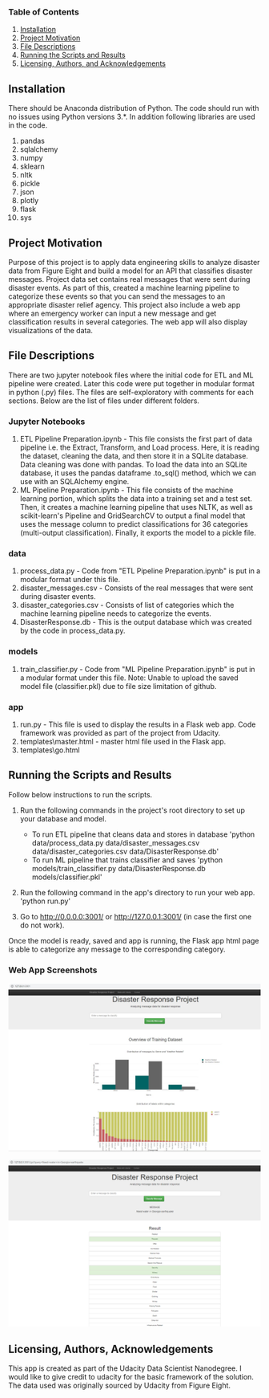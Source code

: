 ### Table of Contents

1. [Installation](#installation)
2. [Project Motivation](#motivation)
3. [File Descriptions](#files)
4. [Running the Scripts and Results](#results)
5. [Licensing, Authors, and Acknowledgements](#licensing)

## Installation <a name="installation"></a>

There should be Anaconda distribution of Python.  The code should run with no issues using Python versions 3.*. In addition following libraries are used in the code.
1. pandas
2. sqlalchemy
3. numpy
4. sklearn
5. nltk
6. pickle
7. json
8. plotly
9. flask
10. sys

## Project Motivation<a name="motivation"></a>

Purpose of this project is to apply data engineering skills to analyze disaster data from Figure Eight and build a model for an API that classifies disaster messages.  Project data set contains real messages that were sent during disaster events. As part of this, created a machine learning pipeline to categorize these events so that you can send the messages to an appropriate disaster relief agency.  This project also include a web app where an emergency worker can input a new message and get classification results in several categories. The web app will also display visualizations of the data.


## File Descriptions <a name="files"></a>

There are two jupyter notebook files where the initial code for ETL and ML pipeline were created. Later this code were put together in modular format in python (.py) files. The files are self-exploratory with comments for each sections.  Below are the list of files under different folders.
### Jupyter Notebooks
1. ETL Pipeline Preparation.ipynb - This file consists the first part of data pipeline i.e. the Extract, Transform, and Load process. Here, it is reading the dataset, cleaning the data, and then store it in a SQLite database. Data cleaning was done with pandas. To load the data into an SQLite database, it uses the pandas dataframe .to_sql() method, which we can use with an SQLAlchemy engine.
2. ML Pipeline Preparation.ipynb - This file consists of the machine learning portion, which splits the data into a training set and a test set. Then, it creates a machine learning pipeline that uses NLTK, as well as scikit-learn's Pipeline and GridSearchCV to output a final model that uses the message column to predict classifications for 36 categories (multi-output classification). Finally, it exports the model to a pickle file. 

### data
1. process_data.py - Code from "ETL Pipeline Preparation.ipynb" is put in a modular format under this file.
2. disaster_messages.csv - Consists of the real messages that were sent during disaster events.
3. disaster_categories.csv - Consists of list of categories which the machine learning pipeline needs to categorize the events.
4. DisasterResponse.db - This is the output database which was created by the code in process_data.py.

### models
1. train_classifier.py - Code from "ML Pipeline Preparation.ipynb" is put in a modular format under this file.
Note: Unable to upload the saved model file (classifier.pkl) due to file size limitation of github.

### app
1. run.py - This file is used to display the results in a Flask web app. Code framework was provided as part of the project from Udacity. 
2. templates\master.html - master html file used in the Flask app.
3. templates\go.html



## Running the Scripts and Results<a name="results"></a>

Follow below instructions to run the scripts.
1. Run the following commands in the project's root directory to set up your database and model.
    - To run ETL pipeline that cleans data and stores in database
        'python data/process_data.py data/disaster_messages.csv data/disaster_categories.csv data/DisasterResponse.db'
    - To run ML pipeline that trains classifier and saves
        'python models/train_classifier.py data/DisasterResponse.db models/classifier.pkl'

2. Run the following command in the app's directory to run your web app.
    'python run.py'

3. Go to http://0.0.0.0:3001/ or http://127.0.0.1:3001/ (in case the first one do not work).

Once the model is ready, saved and app is running, the Flask app html page is able to categorize any message to the corresponding category.

### Web App Screenshots
![Visualization of Data](https://github.com/pankajbaishya/DisasterResponsePipeline/blob/main/WebApp_Screenshot1.png)

![Message Categorization](https://github.com/pankajbaishya/DisasterResponsePipeline/blob/main/WebApp_Screenshot2.png)

## Licensing, Authors, Acknowledgements<a name="licensing"></a>

This app is created as part of the Udacity Data Scientist Nanodegree. I would like to give credit to udacity for the basic framework of the solution. The data used was originally sourced by Udacity from Figure Eight.